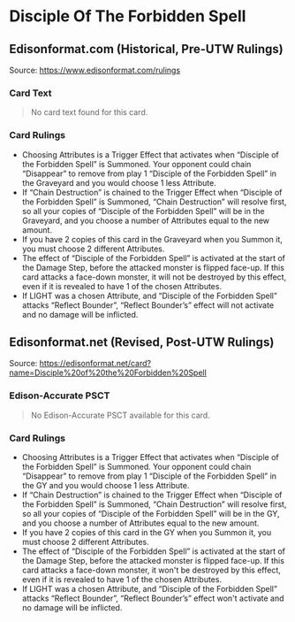 # Disciple Of The Forbidden Spell

## Edisonformat.com (Historical, Pre-UTW Rulings)

Source: https://www.edisonformat.com/rulings

### Card Text

> No card text found for this card.

### Card Rulings

*   Choosing Attributes is a Trigger Effect that activates when “Disciple of the Forbidden Spell” is Summoned. Your opponent could chain “Disappear” to remove from play 1 “Disciple of the Forbidden Spell” in the Graveyard and you would choose 1 less Attribute.
*   If “Chain Destruction” is chained to the Trigger Effect when “Disciple of the Forbidden Spell” is Summoned, “Chain Destruction” will resolve first, so all your copies of “Disciple of the Forbidden Spell” will be in the Graveyard, and you choose a number of Attributes equal to the new amount.
*   If you have 2 copies of this card in the Graveyard when you Summon it, you must choose 2 different Attributes.
*   The effect of “Disciple of the Forbidden Spell” is activated at the start of the Damage Step, before the attacked monster is flipped face-up. If this card attacks a face-down monster, it will not be destroyed by this effect, even if it is revealed to have 1 of the chosen Attributes.
*   If LIGHT was a chosen Attribute, and “Disciple of the Forbidden Spell” attacks “Reflect Bounder”, “Reflect Bounder’s” effect will not activate and no damage will be inflicted.

## Edisonformat.net (Revised, Post-UTW Rulings)

Source: https://edisonformat.net/card?name=Disciple%20of%20the%20Forbidden%20Spell

### Edison-Accurate PSCT

> No Edison-Accurate PSCT available for this card.

### Card Rulings

*   Choosing Attributes is a Trigger Effect that activates when “Disciple of the Forbidden Spell” is Summoned. Your opponent could chain “Disappear” to remove from play 1 “Disciple of the Forbidden Spell” in the GY and you would choose 1 less Attribute.
*   If “Chain Destruction” is chained to the Trigger Effect when “Disciple of the Forbidden Spell” is Summoned, “Chain Destruction” will resolve first, so all your copies of “Disciple of the Forbidden Spell” will be in the GY, and you choose a number of Attributes equal to the new amount.
*   If you have 2 copies of this card in the GY when you Summon it, you must choose 2 different Attributes.
*   The effect of “Disciple of the Forbidden Spell” is activated at the start of the Damage Step, before the attacked monster is flipped face-up. If this card attacks a face-down monster, it won't be destroyed by this effect, even if it is revealed to have 1 of the chosen Attributes.
*   If LIGHT was a chosen Attribute, and “Disciple of the Forbidden Spell” attacks “Reflect Bounder”, “Reflect Bounder’s” effect won't activate and no damage will be inflicted.
            